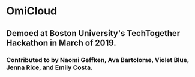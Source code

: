 # OmiCloud

## Demoed at Boston University's TechTogether Hackathon in March of 2019.

### Contributed to by Naomi Geffken, Ava Bartolome, Violet Blue, Jenna Rice, and Emily Costa.
